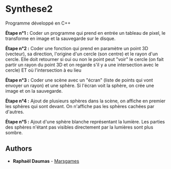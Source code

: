 # Synthese2

Programme développé en C++

**Étape n°1 :** Coder un programme qui prend en entrée un tableau de pixel, le transforme en image et la sauvegarde sur le disque.

**Étape n°2 :** Coder une fonction qui prend en paramètre un point 3D (vecteur), sa direction, l'origine d'un cercle (son centre) et le rayon d'un cercle. Elle doit retourner si oui ou non le point peut "voir" le cercle (on fait partir un rayon du point 3D et on regarde s'il y a une intersection avec le cercle) ET où l'intersection à eu lieu

**Étape n°3 :** Coder une scène avec un "écran" (liste de points qui vont envoyer un rayon) et une sphère. Si l'écran voit la sphère, on crée une image et on la sauvegarde.

**Étape n°4 :** Ajout de plusieurs sphères dans la scène, on affiche en premier les sphères qui sont devant. On n'affiche pas les sphères cachées par d'autres.

**Étape n°5 :** Ajout d'une sphère blanche représentant la lumière. Les parties des sphères n'étant pas visibles directement par la lumières sont plus sombre.


## Authors

* **Raphaël Daumas** - [Marsgames](https://github.com/Marsgames)
